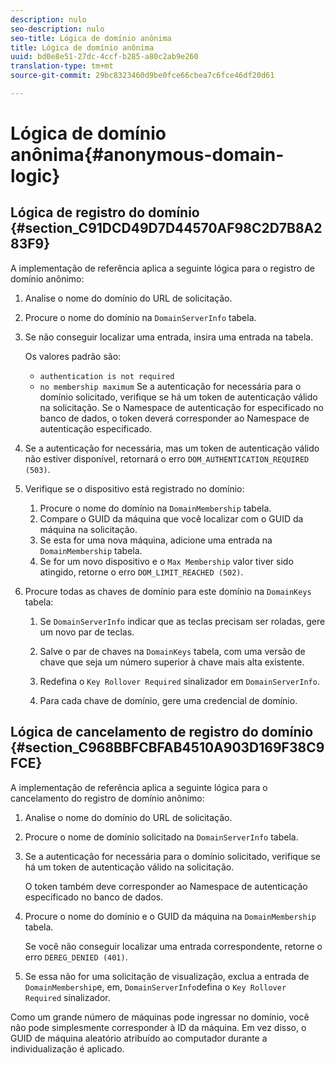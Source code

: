 ```yaml
---
description: nulo
seo-description: nulo
seo-title: Lógica de domínio anônima
title: Lógica de domínio anônima
uuid: bd0e8e51-27dc-4ccf-b285-a80c2ab9e260
translation-type: tm+mt
source-git-commit: 29bc8323460d9be0fce66cbea7c6fce46df20d61

---
```



# Lógica de domínio anônima{#anonymous-domain-logic}

## Lógica de registro do domínio {#section_C91DCD49D7D44570AF98C2D7B8A283F9}

A implementação de referência aplica a seguinte lógica para o registro de domínio anônimo:

1. Analise o nome do domínio do URL de solicitação.
1. Procure o nome do domínio na `DomainServerInfo` tabela.
1. Se não conseguir localizar uma entrada, insira uma entrada na tabela.

   Os valores padrão são:

   * `authentication is not required`
   * `no membership maximum`
   Se a autenticação for necessária para o domínio solicitado, verifique se há um token de autenticação válido na solicitação. Se o Namespace de autenticação for especificado no banco de dados, o token deverá corresponder ao Namespace de autenticação especificado.
1. Se a autenticação for necessária, mas um token de autenticação válido não estiver disponível, retornará o erro `DOM_AUTHENTICATION_REQUIRED (503)`.
1. Verifique se o dispositivo está registrado no domínio:

   1. Procure o nome do domínio na `DomainMembership` tabela.
   1. Compare o GUID da máquina que você localizar com o GUID da máquina na solicitação.
   1. Se esta for uma nova máquina, adicione uma entrada na `DomainMembership` tabela.
   1. Se for um novo dispositivo e o `Max Membership` valor tiver sido atingido, retorne o erro `DOM_LIMIT_REACHED (502)`.

1. Procure todas as chaves de domínio para este domínio na `DomainKeys` tabela:

   1. Se `DomainServerInfo` indicar que as teclas precisam ser roladas, gere um novo par de teclas.
   1. Salve o par de chaves na `DomainKeys` tabela, com uma versão de chave que seja um número superior à chave mais alta existente.
   1. Redefina o `Key Rollover Required` sinalizador em `DomainServerInfo`.

   1. Para cada chave de domínio, gere uma credencial de domínio.

## Lógica de cancelamento de registro do domínio {#section_C968BBFCBFAB4510A903D169F38C9FCE}

A implementação de referência aplica a seguinte lógica para o cancelamento do registro de domínio anônimo:

1. Analise o nome do domínio do URL de solicitação.
1. Procure o nome de domínio solicitado na `DomainServerInfo` tabela.
1. Se a autenticação for necessária para o domínio solicitado, verifique se há um token de autenticação válido na solicitação.

   O token também deve corresponder ao Namespace de autenticação especificado no banco de dados.
1. Procure o nome do domínio e o GUID da máquina na `DomainMembership` tabela.

   Se você não conseguir localizar uma entrada correspondente, retorne o erro `DEREG_DENIED (401)`.

1. Se essa não for uma solicitação de visualização, exclua a entrada de `DomainMembership`e, em, `DomainServerInfo`defina o `Key Rollover Required` sinalizador.

Como um grande número de máquinas pode ingressar no domínio, você não pode simplesmente corresponder à ID da máquina. Em vez disso, o GUID de máquina aleatório atribuído ao computador durante a individualização é aplicado.
